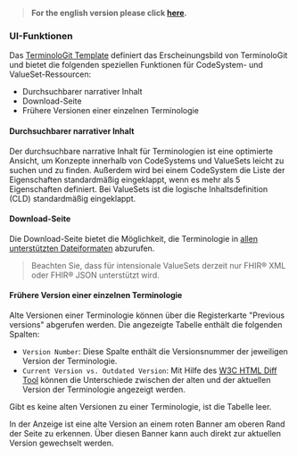 > **For the english version please click [here](ui_features_en.md).**

### UI-Funktionen

Das [TerminoloGit Template](https://gitlab.com/elga-gmbh/terminologit-template) definiert das Erscheinungsbild von TerminoloGit und bietet die folgenden speziellen Funktionen für CodeSystem- und ValueSet-Ressourcen:
- Durchsuchbarer narrativer Inhalt
- Download-Seite
- Frühere Versionen einer einzelnen Terminologie

#### Durchsuchbarer narrativer Inhalt

Der durchsuchbare narrative Inhalt für Terminologien ist eine optimierte Ansicht, um Konzepte innerhalb von CodeSystems und ValueSets leicht zu suchen und zu finden. Außerdem wird bei einem CodeSystem die Liste der Eigenschaften standardmäßig eingeklappt, wenn es mehr als 5 Eigenschaften definiert. Bei ValueSets ist die logische Inhaltsdefinition (CLD) standardmäßig eingeklappt.

#### Download-Seite

Die Download-Seite bietet die Möglichkeit, die Terminologie in [allen unterstützten Dateiformaten](file_formats_de.md) abzurufen.

> Beachten Sie, dass für intensionale ValueSets derzeit nur FHIR® XML oder FHIR® JSON unterstützt wird.

#### Frühere Version einer einzelnen Terminologie

Alte Versionen einer Terminologie können über die Registerkarte "Previous versions" abgerufen werden. Die angezeigte Tabelle enthält die folgenden Spalten:

- `Version Number`: Diese Spalte enthält die Versionsnummer der jeweiligen Version der Terminologie.
- `Current Version vs. Outdated Version`: Mit Hilfe des [W3C HTML Diff Tool](https://services.w3.org/htmldiff) können die Unterschiede zwischen der alten und der aktuellen Version der Terminologie angezeigt werden.

Gibt es keine alten Versionen zu einer Terminologie, ist die Tabelle leer.

In der Anzeige ist eine alte Version an einem roten Banner am oberen Rand der Seite zu erkennen. Über diesen Banner kann auch direkt zur aktuellen Version gewechselt werden.